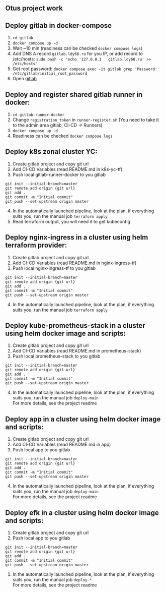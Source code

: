 ## Otus project work

## Deploy gitlab in docker-compose  
1. `cd gitlab`
2. `docker compose up -d`
3. Wait ~10 min (readiness can be checked `docker compose logs`)
4. Add DNS A record `gitlab.ldy68.ru` for you IP, or add record to /etc/hosts: `sudo bash -c "echo '127.0.0.1   gitlab.ldy68.ru' >> /etc/hosts"`
5. Get root password: `docker compose exec -it gitlab grep 'Password:' /etc/gitlab/initial_root_password`
6. Open [gitlab](http://gitlab.ldy68.ru)
   

## Deploy and register shared gitlab runner in docker:
1. `cd gitlab-runner-docker`
2. Change `registration_token` in `runner-register.sh` (You need to take it to the admin area gitlab, CI-CD -> Runners)
3. `docker compose up -d`
4. Readiness can be checked `docker compose logs` 
   
## Deploy k8s zonal cluster YC:
1. Create gitlab project and copy git url  
2. Add CI-CD Variables (read README.md in k8s-yc-tf)  
3. Push local gitlab-runner-docker to you gitlab  
```cd gitlab-runner-docker
git init --initial-branch=master
git remote add origin {git url}
git add .
git commit -m "Initial commit"
git push --set-upstream origin master
```
4. In the automatically launched pipeline, look at the plan, if everything suits you, run the manual job `terraform apply`
5. Read terraform output, you will need it to get kubeconfig
  
## Deploy nginx-ingress in a cluster using helm terraform provider:
1. Create gitlab project and copy git url  
2. Add CI-CD Variables (read README.md in nginx-ingress-tf)  
3. Push local nginx-ingress-tf to you gitlab  
```cd nginx-ingress-tf
git init --initial-branch=master
git remote add origin {git url}
git add .
git commit -m "Initial commit"
git push --set-upstream origin master
```
4. In the automatically launched pipeline, look at the plan, if everything suits you, run the manual job `terraform apply`

## Deploy kube-prometheus-stack in a cluster using helm docker image and scripts:
1. Create gitlab project and copy git url  
2. Add CI-CD Variables (read README.md in prometheus-stack)  
3. Push local prometheus-stack to you gitlab  
```cd prometheus-stack
git init --initial-branch=master
git remote add origin {git url}
git add .
git commit -m "Initial commit"
git push --set-upstream origin master
```
4. In the automatically launched pipeline, look at the plan, if everything suits you, run the manual job `deploy-main`  
For more details, see the project readme

## Deploy app in a cluster using helm docker image and scripts:
1. Create gitlab project and copy git url  
2. Add CI-CD Variables (read README.md in app)  
3. Push local app to you gitlab  
```cd app
git init --initial-branch=master
git remote add origin {git url}
git add .
git commit -m "Initial commit"
git push --set-upstream origin master
```
4. In the automatically launched pipeline, look at the plan, if everything suits you, run the manual job `deploy-main`  
For more details, see the project readme

## Deploy efk in a cluster using helm docker image and scripts:
1. Create gitlab project and copy git url  
2. Push local app to you gitlab  
```cd efk
git init --initial-branch=master
git remote add origin {git url}
git add .
git commit -m "Initial commit"
git push --set-upstream origin master
```
1. In the automatically launched pipeline, look at the plan, if everything suits you, run the manual job `deploy-*`  
For more details, see the project readme